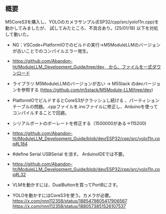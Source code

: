 ## 概要

M5CoreS3を購入し、YOLOのカメラサンプル(ESP32/cpp/src/yolo11n.cpp)を動かしてみましたが、
試してみたところ、不具合あり。(25/01/18)
以下を対処して動いた。

 * NG：VSCode+PlatformIOでのビルドの実行→M5ModuleLLMのバージョンが古いことでのコンパイルエラー発生。

 * https://github.com/Abandon-ht/ModuleLLM_Development_Guide/tree/dev　から、ファイルを一式ダウンロード
 * ライブラリ M5ModuleLLMのバージョンが古い -> M5Stack のdevバージョンを参照する (https://github.com/m5stack/M5Module-LLM/tree/dev)
 * PlatformIOでビルドするとCoreS3がクラッシュし続ける
   、パーティションテーブルの問題。.cppファイルを.inoファイルに修正し、Arduinoを使ってコンパイルすることで回避。

 * シリアルポートのボーレートを修正する（1500000がある->115200)
 * https://github.com/Abandon-ht/ModuleLLM_Development_Guide/blob/dev/ESP32/cpp/src/yolo11n.cpp#L184
 
 * #define Serial USBSerial  を消す。 ArduinoIDEでは不要。
 * https://github.com/Abandon-ht/ModuleLLM_Development_Guide/blob/dev/ESP32/cpp/src/yolo11n.cpp#L32
   
 * VLMを動かすには、DualButtonを買ってPortBにさす。
 * YOLOを動かすにはCoreS3を使う。カメラが必要。
https://x.com/nnn112358/status/1885479805417906567
https://x.com/nnn112358/status/1880573851526107537


